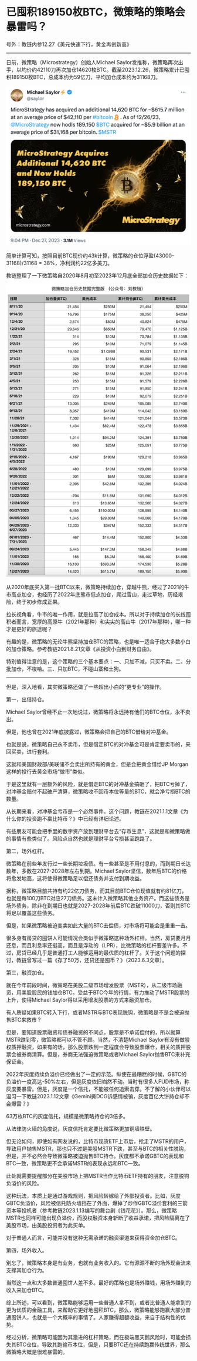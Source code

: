 # 已囤积189150枚BTC，微策略的策略会暴雷吗？

号外：教链内参12.27《美元快速下行，黄金再创新高》

* * *

日前，微策略（Microstrategy）创始人Michael Saylor发推称，微策略再次出手，以均价约42110刀再次加仓14620枚BTC。截至2023.12.26，微策略累计已囤积189150枚BTC，总成本约为59亿刀，平均加仓成本约为31168刀。

![](2023-12-28-A01.png)

简单计算可知，按照目前BTC现价约43k计算，微策略的仓位浮盈(43000-31168)/31168 = 38%，净利润约22亿多美刀。

教链整理了一下微策略自2020年8月初至2023年12月底全部加仓历史数据如下：

![](2023-12-28-A02.png)

从2020年底买入第一批BTC以来，微策略持续加仓，穿越牛熊，经过了2021的牛市高点加仓，也经历了2022年底熊市低点加仓，爬过雪山，走过草地，历经艰险，终于初步修成正果。

拉长视角看，牛市的唯一作用，就是拉高了加仓成本。所以对于持续加仓的长线囤积者而言，宽厚的高原牛（2021年那种）和尖尖的高山牛（2017年那种），哪一种才是更好的旅途呢？

有趣的是，微策略的无论牛熊坚持加仓BTC的策略，也是唯一适合于绝大多数小白的加仓策略。参考教链2021.8.21文章《从投资小白到财务自由》。

特别值得注意的是，这个策略的三个基本要点：一、只加不减，只买不卖。二、分批加仓，不梭哈。三、只加BTC，不碰山寨和土狗。

* * *

但是，深入地看，其实微策略还做了一些超出小白的“更专业”的操作。

第一，出借持仓。

Michael Saylor曾经不止一次地说过，微策略将永远持有他们的BTC仓位，永不卖出。

但是，他也曾在2021年底披露过，微策略会把自己的BTC借给对冲基金。

也就是说，微策略自己永不卖币，但是借走BTC的对冲基金可是肯定要卖币的，来回买卖，进行套利。

这就和美国财政部/美联储不会卖出所持有的黄金，但是会把黄金借给JP Morgan这样的投行去黄金市场“做市”类似。

于是这里就有一层额外的风险，就是借走BTC的对冲基金搞砸了，把BTC亏掉了，对冲基金赔付不起破产清算，微策略收不回币本位等量的BTC，就会净亏损BTC的数量。

从长期来看，对冲基金亏币是一个必然事件。这个问题，教链在2021.1.1文章《为什么你的投资跑不赢比特币？》中已经有详细论述。

有些朋友可能会把手里的数字资产放到理财平台去“存币生息”，这就是和微策略做的事情有些类似了。风险点自然也就是理财平台亏损甚至跑路了。

第二，场外杠杆。

微策略在前些年发行过一些长期垃圾债。有一些甚至是不用付息的，而到期日长达数年，多数在2027-2028年左右到期。Michael Saylor坚信，数年后BTC的价格将愈发地高，这将使得微策略足以偿还债务并支付到期收益。

据称，微策略目前共持有约22亿刀债务，而其目前BTC仓位现值就有约81亿刀，也就是每100刀BTC对应27刀债务。这未计入微策略其他业务资产。而这些债务是场外债务，除非在到期日也就是2027-2028年前后BTC跌破11000刀，否则其BTC将足以覆盖这些债务。

但是，如果微策略被迫变卖如此大量的BTC去偿债，对市场将可能会是重重一击。

很多身有房贷的囤饼人可能情况会类似于微策略这种场外杠杆。当然，房贷要月月还息，而且利息率还挺高，而且是浮动的（LPR），比微策略的杠杆要差许多。不过，房贷已经几乎是普通打工人能够运用的最优质的杠杆了。关于这个问题的探讨，教链曾写过一篇《存了50万，还贷还是囤币？》（2023.6.3文章）。

第三，融资加仓。

就在今年前段时间，微策略在美股二级市场增发股票（MSTR），从二级市场融资，用美股股民的钱加仓BTC。受益于BTC今年的行情，有力推动了MSTR股票的上升，使得Michael Saylor得以采用增发股票的方式来融资加仓。

有人质疑如果BTC转入下行，或者MSTR与BTC表现脱钩，微策略是不是会被迫抛售BTC来救市？

但是，要知道股票融资和债券融资的不同点，股票是不承诺偿付的，所以就算MSTR跌到零，微策略都可以不管不顾。当然，不清楚Michael Saylor有没有做股权质押融资，如果有的话，那么股票跌到一定程度会导致股票爆仓，相关的质押股票会被券商清算。但是，券商无法强迫微策略或者Michael Saylor抛售BTC来补充保证金。

2022年灰度持续负溢价已经做出了一定的示范。纵使在最糟糕的时候，GBTC的负溢价一度高达-50%左右，但是灰度依旧岿然不动。当时有很多人FUD市场，称灰度要暴雷。但是，灰度是一个信托，不能被任何追索击穿。不了解的小伙伴可以温习一下教链2023.1.12文章《Gemini撕DCG诉感情被骗，灰度百亿大饼持仓却不会爆雷？》

63万枚BTC的灰度信托，规模是微策略持仓的3倍多。

从法律防火墙的角度说，灰度信托肯定要比微策略更加铜墙铁壁。

但无论如何，即使如有网友说的，比特币现货ETF上市后，抢走了MSTR的用户，导致用户抛售MSTR，那也只不过是美股MSTR下跌，甚至与BTC的相关性脱钩，但是，并不必然会导致微策略被迫抛售BTC持仓。灰度都不承诺GBTC的表现和BTC一致，微策略更不会承诺MSTR的表现永远和BTC一致。

此处就需要提醒部分在美股市场上把MSTR当作比特币ETF持有的朋友，注意脱钩负溢价的风险。

这种玩法，本质上是通过游戏规则，把风险转嫁给了外部投资者。比如，灰度GBTC负溢价，风险被信托防火墙挡在了外面，爆掉了炒作GBTC溢价套利的三箭资本等投机者（参考教链2023.1.13编写的舞台剧《钱花花》）。那么，微策略MSTR也同样可能出现负溢价，而股权融资本身斩断了收益承诺，把风险隔离在了美股市场，由美股投资者为此买单。

对于普通人而言，可能并没有这种无需承诺的融资渠道来获得资金加仓BTC。

第四，场外收入。

别忘了，微策略本身是有业务，也就有业务收入的。它有源源不断的场外现金流来支撑其加仓行为。

当然这一点和大多数普通囤饼人差不多。最好的策略也是场外赚钱，用场外赚到的收入来加仓BTC。

综上所述，可以看到，微策略能够运用一些普通人拿不到，或者比普通人能拿到的更为优质的金融工具，来帮助它更好地囤积BTC，那么，微策略能够跑赢大部分普通囤饼人，也就是一个大概率的事情了。人家赚得超额收益，来自于结构性的优势。

经过分析，微策略可能因为其激进的杠杆策略，而在极端黑天鹅风险时，可能会损失其BTC仓位，导致其跑输币本位，但是，只要BTC还在持续跑赢传统世界，那么微策略大概是很难暴雷的。
